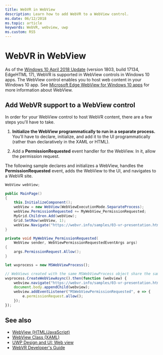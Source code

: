 ```yaml
---
title: WebVR in WebView
description: Learn how to add WebVR to a WebView control.
ms.date: 06/12/2018
ms.topic: article
keywords: WebVR, webview, uwp
ms.custom: RS5
---
```


# WebVR in WebView

As of the [Windows 10 April 2018 Update](https://blogs.windows.com/windowsexperience/2018/04/27/make-the-most-of-your-time-with-the-new-windows-10-update/) (version 1803, build 17134, EdgeHTML 17), WebVR is supported in WebView controls in Windows 10 apps. The WebView control enables you to host web content in your Windows 10 app. See [Microsoft Edge WebView for Windows 10 apps](/microsoft-edge/webview) for more information about WebView.

## Add WebVR support to a WebView control

In order for your WebView control to host WebVR content, there are a few steps you'll have to take.

1. **Initialize the WebView programmatically to run in a separate process.** You'll have to declare, initialize, and add it to the UI programmatically (rather than declaratively in the XAML or HTML).

2. Add a **PermissionRequested** event handler for the WebView. In it, allow the permission request.

The following sample declares and initializes a WebView, handles the **PermissionRequested** event, adds the WebView to the UI, and navigates to a WebVR site.

```csharp
WebView webView;

public MainPage()
{
    this.InitializeComponent();
    webView = new WebView(WebViewExecutionMode.SeparateProcess);
    webView.PermissionRequested += MyWebView_PermissionRequested;
    MyGrid.Children.Add(webView);
    Grid.SetRow(webView, 1);
    webView.Navigate("https://webvr.info/samples/03-vr-presentation.html");
}

private void MyWebView_PermissionRequested(
    WebView sender, WebViewPermissionRequestedEventArgs args)
{
    args.PermissionRequest.Allow();
}
```

```javascript
let wvprocess = new MSWebViewProcess();

// WebViews created with the same MSWebViewProcess object share the same process
wvprocess.CreateWebViewAsync().then(function (webview) {
    webview.navigate("https://webvr.info/samples/03-vr-presentation.html");
    document.body.appendChild(webview);
    webview.addEventListener("MSWebViewPermissionRequested", e => {
        e.permissionRequest.allow();
    });
});
```

## See also

* [WebView (HTML/JavaScript)](/microsoft-edge/webview)
* [WebView Class (XAML)](/uwp/api/windows.ui.xaml.controls.webview)
* [UWP Design and UI: Web view](/windows/uwp/design/controls-and-patterns/web-view)
* [WebVR Developer's Guide](./index.md)